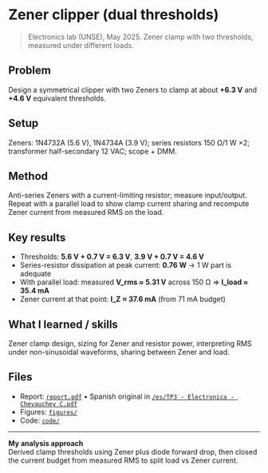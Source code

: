 # Zener clipper (dual thresholds)

> Electronics lab (UNSE), May 2025. Zener clamp with two thresholds, measured under different loads.

## Problem
Design a symmetrical clipper with two Zeners to clamp at about **+6.3 V** and **+4.6 V** equivalent thresholds.

## Setup
Zeners: 1N4732A (5.6 V), 1N4734A (3.9 V); series resistors 150 Ω/1 W ×2; transformer half-secondary 12 VAC; scope + DMM.

## Method
Anti-series Zeners with a current-limiting resistor; measure input/output. Repeat with a parallel load to show clamp current sharing and recompute Zener current from measured RMS on the load.

## Key results
- Thresholds: **5.6 V + 0.7 V = 6.3 V**, **3.9 V + 0.7 V = 4.6 V**  
- Series-resistor dissipation at peak current: **0.76 W** → 1 W part is adequate  
- With parallel load: measured **V_rms ≈ 5.31 V** across 150 Ω ⇒ **I_load ≈ 35.4 mA**  
- Zener current at that point: **I_Z ≈ 37.6 mA** (from 71 mA budget)

## What I learned / skills
Zener clamp design, sizing for Zener and resistor power, interpreting RMS under non-sinusoidal waveforms, sharing between Zener and load.

## Files
- Report: [`report.pdf`](report.pdf) • Spanish original in [`/es/TP3 - Electronica - Chevauchey C.pdf`](es/)
- Figures: [`figures/`](figures/)
- Code: [`code/`](code/)

---

**My analysis approach**  
Derived clamp thresholds using Zener plus diode forward drop, then closed the current budget from measured RMS to split load vs Zener current.
